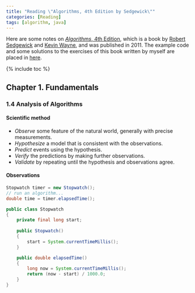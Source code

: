 ```yaml
---
title: "Reading \"Algorithms, 4th Edition by Sedgewick\""
categories: [Reading]
tags: [algorithm, java]
---
```


Here are some notes on [*Algorithms*, 4th Edition](https://algs4.cs.princeton.edu/home/), which is a book by [Robert Sedgewick](https://www.cs.princeton.edu/~rs/) and [Kevin Wayne](https://www.cs.princeton.edu/~wayne/contact/), and was published in 2011. The example code and some solutions to the exercises of this book written by myself are placed in [here](https://github.com/alxddh/algorithms4e-by-sedgewick).

{% include toc %}

## Chapter 1. Fundamentals

### 1.4 Analysis of Algorithms

#### Scientific method

- *Observe* some feature of the natural world, generally with precise measurements.
- *Hypothesize* a model that is consistent with the observations.
- *Predict* events using the hypothesis.
- *Verify* the predictions by making further observations.
- *Validate* by repeating until the hypothesis and observations agree.

#### Observations

```java
Stopwatch timer = new Stopwatch();
// run an algorithm...
double time = timer.elapsedTime();
```

```java
public class Stopwatch
{
    private final long start;
    
    public Stopwatch()
    {  
        start = System.currentTimeMillis();  
    }

    public double elapsedTime()
    {
        long now = System.currentTimeMillis();
        return (now - start) / 1000.0;
    }
}
```